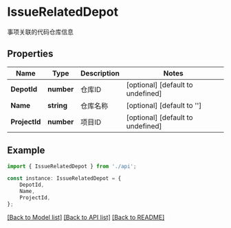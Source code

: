 # IssueRelatedDepot

事项关联的代码仓库信息

## Properties

Name | Type | Description | Notes
------------ | ------------- | ------------- | -------------
**DepotId** | **number** | 仓库ID | [optional] [default to undefined]
**Name** | **string** | 仓库名称  | [optional] [default to '']
**ProjectId** | **number** | 项目ID | [optional] [default to undefined]

## Example

```typescript
import { IssueRelatedDepot } from './api';

const instance: IssueRelatedDepot = {
    DepotId,
    Name,
    ProjectId,
};
```

[[Back to Model list]](../README.md#documentation-for-models) [[Back to API list]](../README.md#documentation-for-api-endpoints) [[Back to README]](../README.md)
